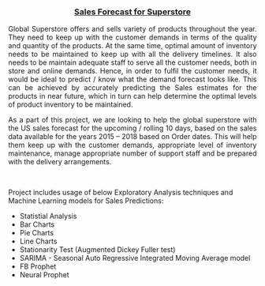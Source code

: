<h3 align="center"><a href="https://github.com/pchougule-ms/pchougule-ms/tree/main/Data%20Science%20Portfolio/Sales%20Predictions"> Sales Forecast for Superstore </a></h3>


<p align="justify">Global Superstore offers and sells variety of products throughout the year. They need to keep up with the customer demands in terms of the quality and quantity of the products. At the same time, optimal amount of inventory needs to be maintained to keep up with all the delivery timelines. It also needs to be maintain adequate staff to serve all the customer needs, both in store and online demands. Hence, in order to fulfil the customer needs, it would be ideal to predict / know what the demand forecast looks like. This can be achieved by accurately predicting the Sales estimates for the products in near future, which in turn can help determine the optimal levels of product inventory to be maintained.</p>

<p align="justify">As a part of this project, we are looking to help the global superstore with the US sales forecast for the upcoming / rolling 10 days, based on the sales data available for the years 2015 – 2018 based on Order dates. This will help them keep up with the customer demands, appropriate level of inventory maintenance, manage appropriate number of support staff and be prepared with the delivery arrangements.</p>

<br/>


<p>Project includes usage of below Exploratory Analysis techniques and Machine Learning models for Sales Predictions:</p>
<ul style="list-style-type:disc;">
  <li>Statistial Analysis</li>
  <li>Bar Charts</li>
  <li>Pie Charts</li>
  <li>Line Charts</li>
  <li>Stationarity Test (Augmented Dickey Fuller test)</li>
  <li>SARIMA - Seasonal Auto Regressive Integrated Moving Average model</li>
  <li>FB Prophet</li>
  <li>Neural Prophet</li>
</ul>
